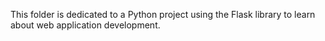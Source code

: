 This folder is dedicated to a Python project using the Flask library to learn about web application development.